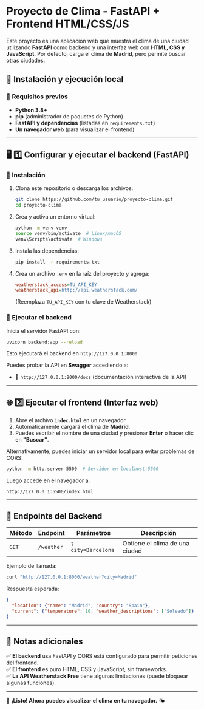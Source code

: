 # Proyecto de Clima - FastAPI + Frontend HTML/CSS/JS

Este proyecto es una aplicación web que muestra el clima de una ciudad utilizando **FastAPI** como backend y una interfaz web con **HTML, CSS y JavaScript**. Por defecto, carga el clima de **Madrid**, pero permite buscar otras ciudades.

## 🚀 Instalación y ejecución local

### 🔧 Requisitos previos

- **Python 3.8+**
- **pip** (administrador de paquetes de Python)
- **FastAPI y dependencias** (listadas en `requirements.txt`)
- **Un navegador web** (para visualizar el frontend)

---

## 🖥️ 1️⃣ Configurar y ejecutar el backend (FastAPI)

### 📌 Instalación

1. Clona este repositorio o descarga los archivos:
   ```bash
   git clone https://github.com/tu_usuario/proyecto-clima.git
   cd proyecto-clima
   ```

2. Crea y activa un entorno virtual:
   ```bash
   python -m venv venv
   source venv/bin/activate  # Linux/macOS
   venv\Scripts\activate  # Windows
   ```

3. Instala las dependencias:
   ```bash
   pip install -r requirements.txt
   ```

4. Crea un archivo `.env` en la raíz del proyecto y agrega:
   ```ini
   weatherstack_access=TU_API_KEY
   weatherstack_api=http://api.weatherstack.com/
   ```
   (Reemplaza `TU_API_KEY` con tu clave de Weatherstack)

### 🚀 Ejecutar el backend

Inicia el servidor FastAPI con:
   ```bash
   uvicorn backend:app --reload
   ```
   Esto ejecutará el backend en `http://127.0.0.1:8000`

Puedes probar la API en **Swagger** accediendo a:
   - 📄 `http://127.0.0.1:8000/docs` (documentación interactiva de la API)

---

## 🌐 2️⃣ Ejecutar el frontend (Interfaz web)

1. Abre el archivo **`index.html`** en un navegador.
2. Automáticamente cargará el clima de **Madrid**.
3. Puedes escribir el nombre de una ciudad y presionar **Enter** o hacer clic en **"Buscar"**.

Alternativamente, puedes iniciar un servidor local para evitar problemas de CORS:
```bash
python -m http.server 5500  # Servidor en localhost:5500
```

Luego accede en el navegador a:
```
http://127.0.0.1:5500/index.html
```

---

## 🔄 Endpoints del Backend

| Método | Endpoint         | Parámetros         | Descripción |
|--------|----------------|--------------------|-------------|
| `GET`  | `/weather`     | `?city=Barcelona` | Obtiene el clima de una ciudad |

Ejemplo de llamada:
```bash
curl "http://127.0.0.1:8000/weather?city=Madrid"
```
Respuesta esperada:
```json
{
  "location": {"name": "Madrid", "country": "Spain"},
  "current": {"temperature": 10, "weather_descriptions": ["Soleado"]}
}
```

---

## 📌 Notas adicionales
✅ **El backend** usa FastAPI y CORS está configurado para permitir peticiones del frontend.  
✅ **El frontend** es puro HTML, CSS y JavaScript, sin frameworks.  
✅ **La API Weatherstack Free** tiene algunas limitaciones (puede bloquear algunas funciones).  

---

🎉 **¡Listo! Ahora puedes visualizar el clima en tu navegador.** 🌤️

